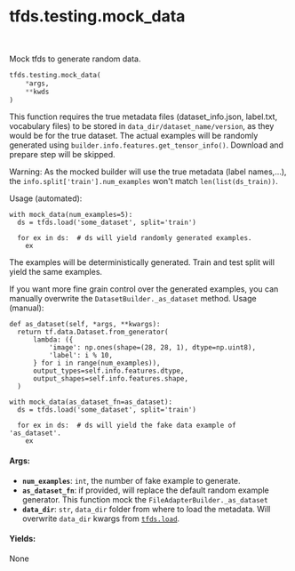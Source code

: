 <div itemscope itemtype="http://developers.google.com/ReferenceObject">
<meta itemprop="name" content="tfds.testing.mock_data" />
<meta itemprop="path" content="Stable" />
</div>

# tfds.testing.mock_data

<!-- Insert buttons -->

<table class="tfo-notebook-buttons tfo-api" align="left">
</table>

<!-- Start diff -->

Mock tfds to generate random data.

```python
tfds.testing.mock_data(
    *args,
    **kwds
)
```

<!-- Placeholder for "Used in" -->

This function requires the true metadata files (dataset_info.json, label.txt,
vocabulary files) to be stored in `data_dir/dataset_name/version`, as they would
be for the true dataset. The actual examples will be randomly generated using
`builder.info.features.get_tensor_info()`. Download and prepare step will be
skipped.

Warning: As the mocked builder will use the true metadata (label names,...), the
`info.split['train'].num_examples` won't match `len(list(ds_train))`.

Usage (automated):

```
with mock_data(num_examples=5):
  ds = tfds.load('some_dataset', split='train')

  for ex in ds:  # ds will yield randomly generated examples.
    ex
```

The examples will be deterministically generated. Train and test split will
yield the same examples.

If you want more fine grain control over the generated examples, you can
manually overwrite the `DatasetBuilder._as_dataset` method. Usage (manual):

```
def as_dataset(self, *args, **kwargs):
  return tf.data.Dataset.from_generator(
      lambda: ({
          'image': np.ones(shape=(28, 28, 1), dtype=np.uint8),
          'label': i % 10,
      } for i in range(num_examples)),
      output_types=self.info.features.dtype,
      output_shapes=self.info.features.shape,
  )

with mock_data(as_dataset_fn=as_dataset):
  ds = tfds.load('some_dataset', split='train')

  for ex in ds:  # ds will yield the fake data example of 'as_dataset'.
    ex
```

#### Args:

*   <b>`num_examples`</b>: `int`, the number of fake example to generate.
*   <b>`as_dataset_fn`</b>: if provided, will replace the default random example
    generator. This function mock the `FileAdapterBuilder._as_dataset`
*   <b>`data_dir`</b>: `str`, `data_dir` folder from where to load the metadata.
    Will overwrite `data_dir` kwargs from
    <a href="../../tfds/load.md"><code>tfds.load</code></a>.

#### Yields:

None
